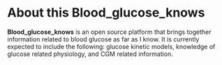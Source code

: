 # About this Blood_glucose_knows
**Blood_glucose_knows** is an open source platform that brings together information related to blood glucose as far as I know. 
It is currently expected to include the following: glucose kinetic models, knowledge of glucose related physiology, and CGM related information.